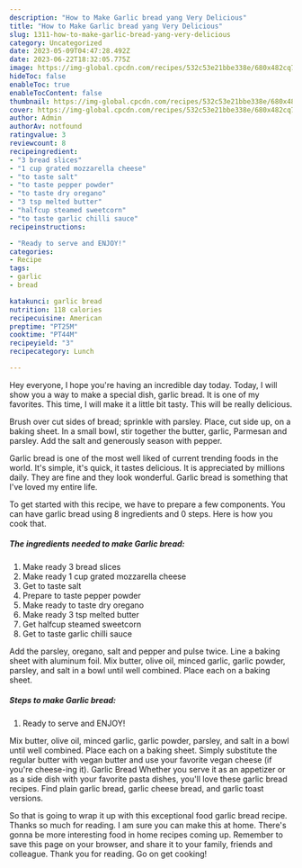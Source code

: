 ```yaml
---
description: "How to Make Garlic bread yang Very Delicious"
title: "How to Make Garlic bread yang Very Delicious"
slug: 1311-how-to-make-garlic-bread-yang-very-delicious
category: Uncategorized
date: 2023-05-09T04:47:28.492Z
date: 2023-06-22T18:32:05.775Z
image: https://img-global.cpcdn.com/recipes/532c53e21bbe338e/680x482cq70/garlic-bread-recipe-main-photo.jpg
hideToc: false
enableToc: true
enableTocContent: false
thumbnail: https://img-global.cpcdn.com/recipes/532c53e21bbe338e/680x482cq70/garlic-bread-recipe-main-photo.jpg
cover: https://img-global.cpcdn.com/recipes/532c53e21bbe338e/680x482cq70/garlic-bread-recipe-main-photo.jpg
author: Admin
authorAv: notfound
ratingvalue: 3
reviewcount: 8
recipeingredient:
- "3 bread slices"
- "1 cup grated mozzarella cheese"
- "to taste salt"
- "to taste pepper powder"
- "to taste dry oregano"
- "3 tsp melted butter"
- "halfcup steamed sweetcorn"
- "to taste garlic chilli sauce"
recipeinstructions:

- "Ready to serve and ENJOY!"
categories:
- Recipe
tags:
- garlic
- bread

katakunci: garlic bread 
nutrition: 118 calories
recipecuisine: American
preptime: "PT25M"
cooktime: "PT44M"
recipeyield: "3"
recipecategory: Lunch

---
```



Hey everyone, I hope you're having an incredible day today. Today, I will show you a way to make a special dish, garlic bread. It is one of my favorites. This time, I will make it a little bit tasty. This will be really delicious.

Brush over cut sides of bread; sprinkle with parsley. Place, cut side up, on a baking sheet. In a small bowl, stir together the butter, garlic, Parmesan and parsley. Add the salt and generously season with pepper.

Garlic bread is one of the most well liked of current trending foods in the world. It's simple, it's quick, it tastes delicious. It is appreciated by millions daily. They are fine and they look wonderful. Garlic bread is something that I've loved my entire life.


To get started with this recipe, we have to prepare a few components. You can have garlic bread using 8 ingredients and 0 steps. Here is how you cook that.

<!--inarticleads1-->

##### The ingredients needed to make Garlic bread:

1. Make ready 3 bread slices
1. Make ready 1 cup grated mozzarella cheese
1. Get to taste salt
1. Prepare to taste pepper powder
1. Make ready to taste dry oregano
1. Make ready 3 tsp melted butter
1. Get halfcup steamed sweetcorn
1. Get to taste garlic chilli sauce


Add the parsley, oregano, salt and pepper and pulse twice. Line a baking sheet with aluminum foil. Mix butter, olive oil, minced garlic, garlic powder, parsley, and salt in a bowl until well combined. Place each on a baking sheet. 

<!--inarticleads2-->

##### Steps to make Garlic bread:


1. Ready to serve and ENJOY!

Mix butter, olive oil, minced garlic, garlic powder, parsley, and salt in a bowl until well combined. Place each on a baking sheet. Simply substitute the regular butter with vegan butter and use your favorite vegan cheese (if you&#39;re cheese-ing it). Garlic Bread Whether you serve it as an appetizer or as a side dish with your favorite pasta dishes, you&#39;ll love these garlic bread recipes. Find plain garlic bread, garlic cheese bread, and garlic toast versions. 

So that is going to wrap it up with this exceptional food garlic bread recipe. Thanks so much for reading. I am sure you can make this at home. There's gonna be more interesting food in home recipes coming up. Remember to save this page on your browser, and share it to your family, friends and colleague. Thank you for reading. Go on get cooking!
